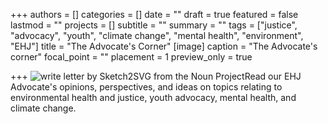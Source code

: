 +++
authors = []
categories = []
date = ""
draft = true
featured = false
lastmod = ""
projects = []
subtitle = ""
summary = ""
tags = ["justice", "advocacy", "youth", "climate change", "mental health", "environment", "EHJ"]
title = "The Advocate's Corner"
[image]
caption = "The Advocate's corner"
focal_point = ""
placement = 1
preview_only = true

+++
![](/uploads/the-advocates-corner.png "write letter by Sketch2SVG from the Noun Project")Read our EHJ Advocate's opinions, perspectives, and ideas on topics relating to environmental health and justice, youth advocacy, mental health, and climate change.